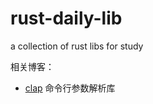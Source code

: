 # rust-daily-lib
a collection of rust libs for study

相关博客：

* [clap](https://qingmo.github.io/2021/11/19/rustdailylib-clap/) 命令行参数解析库
